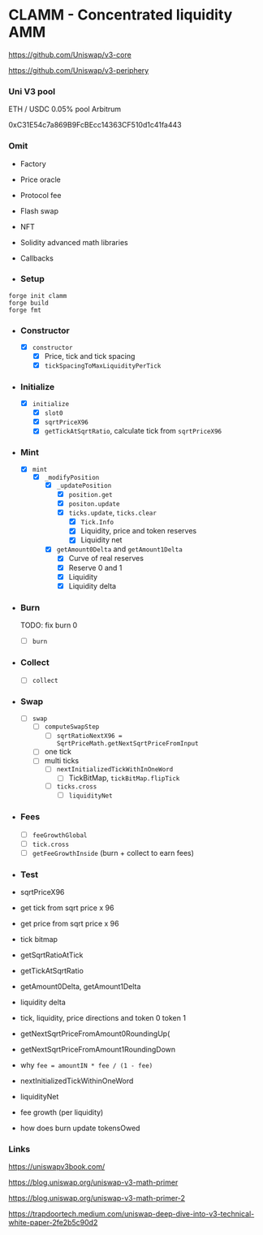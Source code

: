 # CLAMM - Concentrated liquidity AMM

https://github.com/Uniswap/v3-core

https://github.com/Uniswap/v3-periphery

### Uni V3 pool

ETH / USDC 0.05% pool Arbitrum

0xC31E54c7a869B9FcBEcc14363CF510d1c41fa443

### Omit

-   Factory
-   Price oracle
-   Protocol fee
-   Flash swap
-   NFT
-   Solidity advanced math libraries
-   Callbacks

-   ### Setup

```shell
forge init clamm
forge build
forge fmt
```

-   ### Constructor
    -   [x] `constructor`
        -   [x] Price, tick and tick spacing
        -   [x] `tickSpacingToMaxLiquidityPerTick`
-   ### Initialize
    -   [x] `initialize`
        -   [x] `slot0`
        -   [x] `sqrtPriceX96`
        -   [x] `getTickAtSqrtRatio`, calculate tick from `sqrtPriceX96`
-   ### Mint
    -   [x] `mint`
        -   [x] `_modifyPosition`
            -   [x] `_updatePosition`
                -   [x] `position.get`
                -   [x] `positon.update`
                -   [x] `ticks.update`, `ticks.clear`
                    -   [x] `Tick.Info`
                    -   [x] Liquidity, price and token reserves
                    -   [x] Liquidity net
            -   [x] `getAmount0Delta` and `getAmount1Delta`
                -   [x] Curve of real reserves
                -   [x] Reserve 0 and 1
                -   [x] Liquidity
                -   [x] Liquidity delta
-   ### Burn
    TODO: fix burn 0
    -   [ ] `burn`
-   ### Collect
    -   [ ] `collect`
-   ### Swap
    -   [ ] `swap`
        -   [ ] `computeSwapStep`
            -   [ ] `sqrtRatioNextX96 = SqrtPriceMath.getNextSqrtPriceFromInput`
        -   [ ] one tick
        -   [ ] multi ticks
            -   [ ] `nextInitializedTickWithInOneWord`
                -   [ ] TickBitMap, `tickBitMap.flipTick`
            -   [ ] `ticks.cross`
                -   [ ] `liquidityNet`
-   ### Fees
    -   [ ] `feeGrowthGlobal`
    -   [ ] `tick.cross`
    -   [ ] `getFeeGrowthInside` (burn + collect to earn fees)
-   ### Test

-   sqrtPriceX96
-   get tick from sqrt price x 96
-   get price from sqrt price x 96
-   tick bitmap
-   getSqrtRatioAtTick
-   getTickAtSqrtRatio
-   getAmount0Delta, getAmount1Delta
-   liquidity delta
-   tick, liquidity, price directions and token 0 token 1
-   getNextSqrtPriceFromAmount0RoundingUp(
-   getNextSqrtPriceFromAmount1RoundingDown
-   why `fee = amountIN * fee / (1 - fee)`
-   nextInitializedTickWithinOneWord
-   liquidityNet
-   fee growth (per liquidity)
-   how does burn update tokensOwed

### Links

https://uniswapv3book.com/

https://blog.uniswap.org/uniswap-v3-math-primer

https://blog.uniswap.org/uniswap-v3-math-primer-2

https://trapdoortech.medium.com/uniswap-deep-dive-into-v3-technical-white-paper-2fe2b5c90d2
